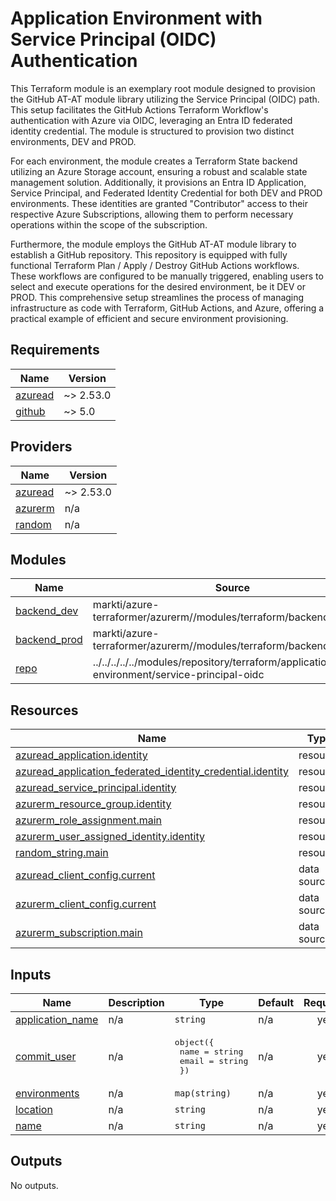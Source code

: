 # Application Environment with Service Principal (OIDC) Authentication
This Terraform module is an exemplary root module designed to provision the GitHub AT-AT module library utilizing the Service Principal (OIDC) path. This setup facilitates the GitHub Actions Terraform Workflow's authentication with Azure via OIDC, leveraging an Entra ID federated identity credential. The module is structured to provision two distinct environments, DEV and PROD.

For each environment, the module creates a Terraform State backend utilizing an Azure Storage account, ensuring a robust and scalable state management solution. Additionally, it provisions an Entra ID Application, Service Principal, and Federated Identity Credential for both DEV and PROD environments. These identities are granted "Contributor" access to their respective Azure Subscriptions, allowing them to perform necessary operations within the scope of the subscription.

Furthermore, the module employs the GitHub AT-AT module library to establish a GitHub repository. This repository is equipped with fully functional Terraform Plan / Apply / Destroy GitHub Actions workflows. These workflows are configured to be manually triggered, enabling users to select and execute operations for the desired environment, be it DEV or PROD. This comprehensive setup streamlines the process of managing infrastructure as code with Terraform, GitHub Actions, and Azure, offering a practical example of efficient and secure environment provisioning.
<!-- BEGIN_TF_DOCS -->
## Requirements

| Name | Version |
|------|---------|
| <a name="requirement_azuread"></a> [azuread](#requirement\_azuread) | ~> 2.53.0 |
| <a name="requirement_github"></a> [github](#requirement\_github) | ~> 5.0 |

## Providers

| Name | Version |
|------|---------|
| <a name="provider_azuread"></a> [azuread](#provider\_azuread) | ~> 2.53.0 |
| <a name="provider_azurerm"></a> [azurerm](#provider\_azurerm) | n/a |
| <a name="provider_random"></a> [random](#provider\_random) | n/a |

## Modules

| Name | Source | Version |
|------|--------|---------|
| <a name="module_backend_dev"></a> [backend\_dev](#module\_backend\_dev) | markti/azure-terraformer/azurerm//modules/terraform/backend/baseline | 1.0.16 |
| <a name="module_backend_prod"></a> [backend\_prod](#module\_backend\_prod) | markti/azure-terraformer/azurerm//modules/terraform/backend/baseline | 1.0.16 |
| <a name="module_repo"></a> [repo](#module\_repo) | ../../../../../modules/repository/terraform/application-environment/service-principal-oidc | n/a |

## Resources

| Name | Type |
|------|------|
| [azuread_application.identity](https://registry.terraform.io/providers/hashicorp/azuread/latest/docs/resources/application) | resource |
| [azuread_application_federated_identity_credential.identity](https://registry.terraform.io/providers/hashicorp/azuread/latest/docs/resources/application_federated_identity_credential) | resource |
| [azuread_service_principal.identity](https://registry.terraform.io/providers/hashicorp/azuread/latest/docs/resources/service_principal) | resource |
| [azurerm_resource_group.identity](https://registry.terraform.io/providers/hashicorp/azurerm/latest/docs/resources/resource_group) | resource |
| [azurerm_role_assignment.main](https://registry.terraform.io/providers/hashicorp/azurerm/latest/docs/resources/role_assignment) | resource |
| [azurerm_user_assigned_identity.identity](https://registry.terraform.io/providers/hashicorp/azurerm/latest/docs/resources/user_assigned_identity) | resource |
| [random_string.main](https://registry.terraform.io/providers/hashicorp/random/latest/docs/resources/string) | resource |
| [azuread_client_config.current](https://registry.terraform.io/providers/hashicorp/azuread/latest/docs/data-sources/client_config) | data source |
| [azurerm_client_config.current](https://registry.terraform.io/providers/hashicorp/azurerm/latest/docs/data-sources/client_config) | data source |
| [azurerm_subscription.main](https://registry.terraform.io/providers/hashicorp/azurerm/latest/docs/data-sources/subscription) | data source |

## Inputs

| Name | Description | Type | Default | Required |
|------|-------------|------|---------|:--------:|
| <a name="input_application_name"></a> [application\_name](#input\_application\_name) | n/a | `string` | n/a | yes |
| <a name="input_commit_user"></a> [commit\_user](#input\_commit\_user) | n/a | <pre>object({<br>    name  = string<br>    email = string<br>  })</pre> | n/a | yes |
| <a name="input_environments"></a> [environments](#input\_environments) | n/a | `map(string)` | n/a | yes |
| <a name="input_location"></a> [location](#input\_location) | n/a | `string` | n/a | yes |
| <a name="input_name"></a> [name](#input\_name) | n/a | `string` | n/a | yes |

## Outputs

No outputs.
<!-- END_TF_DOCS -->